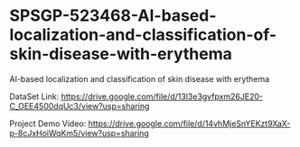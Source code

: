 # SPSGP-523468-AI-based-localization-and-classification-of-skin-disease-with-erythema
AI-based localization and classification of skin disease with erythema

DataSet Link: https://drive.google.com/file/d/13l3e3gvfpxm26JE20-C_OEE4500dqUc3/view?usp=sharing


Project Demo Video: https://drive.google.com/file/d/14vhMjeSnYEKzt9XaX-p-8cJxHoiWqKm5/view?usp=sharing
